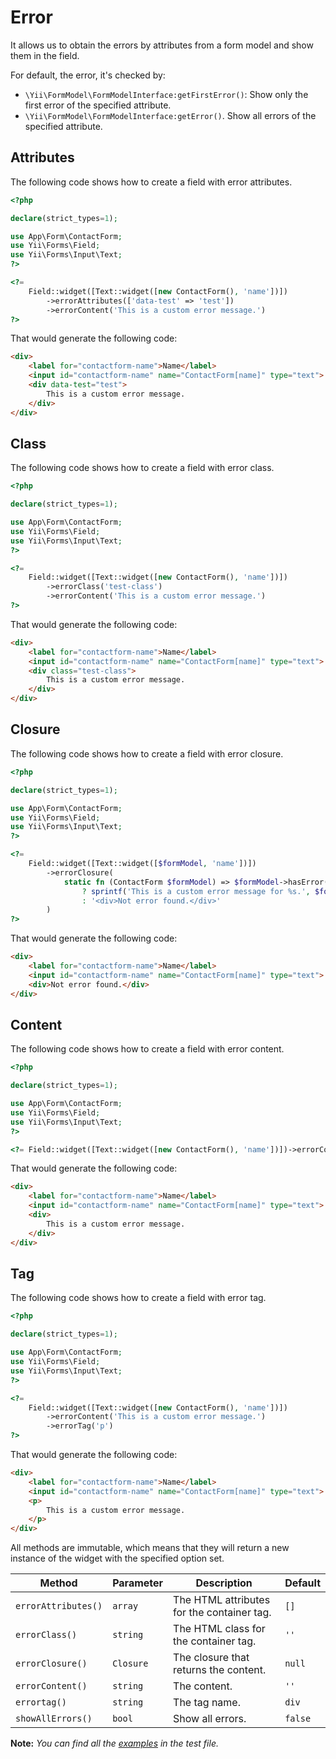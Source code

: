 # Error

It allows us to obtain the errors by attributes from a form model and show them in the field.

For default, the error, it's checked by:

- `\Yii\FormModel\FormModelInterface:getFirstError()`: Show only the first error of the specified attribute.
- `\Yii\FormModel\FormModelInterface:getError()`. Show all errors of the specified attribute.

## Attributes

The following code shows how to create a field with error attributes. 

```php
<?php

declare(strict_types=1);

use App\Form\ContactForm;
use Yii\Forms\Field;
use Yii\Forms\Input\Text;
?>

<?=
    Field::widget([Text::widget([new ContactForm(), 'name'])])
        ->errorAttributes(['data-test' => 'test'])
        ->errorContent('This is a custom error message.')
?>
```

That would generate the following code:

```html
<div>
    <label for="contactform-name">Name</label>
    <input id="contactform-name" name="ContactForm[name]" type="text">
    <div data-test="test">
        This is a custom error message.
    </div>
</div>
```

## Class

The following code shows how to create a field with error class.

```php
<?php

declare(strict_types=1);

use App\Form\ContactForm;
use Yii\Forms\Field;
use Yii\Forms\Input\Text;
?>

<?=
    Field::widget([Text::widget([new ContactForm(), 'name'])])
        ->errorClass('test-class')
        ->errorContent('This is a custom error message.')
?>
```

That would generate the following code:

```html
<div>
    <label for="contactform-name">Name</label>
    <input id="contactform-name" name="ContactForm[name]" type="text">
    <div class="test-class">
        This is a custom error message.
    </div>
</div>
```

## Closure

The following code shows how to create a field with error closure.

```php
<?php

declare(strict_types=1);

use App\Form\ContactForm;
use Yii\Forms\Field;
use Yii\Forms\Input\Text;
?>

<?=
    Field::widget([Text::widget([$formModel, 'name'])])
        ->errorClosure(
            static fn (ContactForm $formModel) => $formModel->hasError('name')
                ? sprintf('This is a custom error message for %s.', $formModel->getAttributeLabel('name'))
                : '<div>Not error found.</div>'
        )
?>
```

That would generate the following code:

```html
<div>
    <label for="contactform-name">Name</label>
    <input id="contactform-name" name="ContactForm[name]" type="text">
    <div>Not error found.</div>
</div>
```

## Content

The following code shows how to create a field with error content.

```php
<?php

declare(strict_types=1);

use App\Form\ContactForm;
use Yii\Forms\Field;
use Yii\Forms\Input\Text;
?>

<?= Field::widget([Text::widget([new ContactForm(), 'name'])])->errorContent('This is a custom error message.') ?>
```

That would generate the following code:

```html
<div>
    <label for="contactform-name">Name</label>
    <input id="contactform-name" name="ContactForm[name]" type="text">
    <div>
        This is a custom error message.
    </div>
</div>
```

## Tag

The following code shows how to create a field with error tag.

```php
<?php

declare(strict_types=1);

use App\Form\ContactForm;
use Yii\Forms\Field;
use Yii\Forms\Input\Text;
?>

<?=
    Field::widget([Text::widget([new ContactForm(), 'name'])])
        ->errorContent('This is a custom error message.')
        ->errorTag('p')
?>
```

That would generate the following code:

```html
<div>
    <label for="contactform-name">Name</label>
    <input id="contactform-name" name="ContactForm[name]" type="text">
    <p>
        This is a custom error message.
    </p>
</div>
```

All methods are immutable, which means that they will return a new instance of the widget with the specified option set.

| Method              | Parameter     | Description                                  | Default    |
|---------------------|---------------|----------------------------------------------|------------|
| `errorAttributes()` | `array`       | The HTML attributes for the container tag.   | `[]`       |
| `errorClass()`      | `string`      | The HTML class for the container tag.        | `''`       |
| `errorClosure()`    | `Closure`     | The closure that returns the content.        | `null`     |
| `errorContent()`    | `string`      | The content.                                 | `''`       |	
| `errortag()`        | `string`      | The tag name.                                | `div`      |
| `showAllErrors()`   | `bool`        | Show all errors.                             | `false`    |

**Note:** *You can find all the [examples](/tests/Doc/ErrorDocTest.php) in the test file.*
